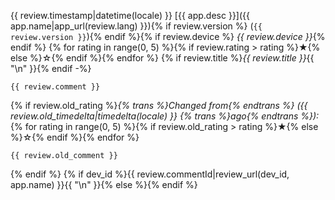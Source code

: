 {{ review.timestamp|datetime(locale) }}
[{{ app.desc }}]({{ app.name|app_url(review.lang) }}){% if review.version %} (`{{ review.version }}`){% endif %}{% if review.device %} _{{ review.device }}_{% endif %}
{% for rating in range(0, 5) %}{% if review.rating > rating %}★{% else %}☆{% endif %}{% endfor %}
{% if review.title %}*{{ review.title }}*{{ "\n" }}{% endif -%}
```
{{ review.comment }}
```
{% if review.old_rating %}_{% trans %}Changed from{% endtrans %} ({{ review.old_timedelta|timedelta(locale) }} {% trans %}ago{% endtrans %}):_
{% for rating in range(0, 5) %}{% if review.old_rating > rating %}★{% else %}☆{% endif %}{% endfor %}
```
{{ review.old_comment }}
```
{% endif %}
{% if dev_id %}{{ review.commentId|review_url(dev_id, app.name) }}{{ "\n" }}{% else %}{% endif %}
